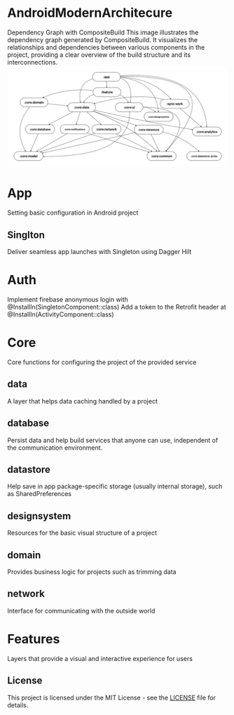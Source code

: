 # AndroidModernArchitecure
Dependency Graph with CompositeBuild
This image illustrates the dependency graph generated by CompositeBuild. It visualizes the relationships and dependencies between various components in the project, providing a clear overview of the build structure and its interconnections.
![dep_grah Image](docs/images/modernarchitercture%20dep_grah.png)

# App
Setting basic configuration in Android project
## Singlton
Deliver seamless app launches with Singleton using Dagger Hilt
# Auth
Implement firebase anonymous login with @InstallIn(SingletonComponent::class)
Add a token to the Retrofit header at @InstallIn(ActivityComponent::class)
# Core
Core functions for configuring the project of the provided service

## data
A layer that helps data caching handled by a project
## database
Persist data and help build services that anyone can use, independent of the communication environment.
## datastore
Help save in app package-specific storage (usually internal storage), such as SharedPreferences
## designsystem
Resources for the basic visual structure of a project
## domain
Provides business logic for projects such as trimming data
## network
Interface for communicating with the outside world


# Features
Layers that provide a visual and interactive experience for users



## License

This project is licensed under the MIT License - see the [LICENSE](LICENSE) file for details.
